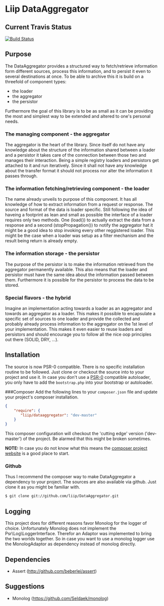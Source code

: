 # Liip DataAggregator


## Current Travis Status

[![Build Status](https://secure.travis-ci.org/liip/DataAggregator.png?branch=master)](https://travis-ci.org/liip/DataAggregator)


## Purpose
The DataAggregator provides a structured way to fetch/retrieve information form different sources, process
this information, and to persist it even to several destinations at once.
To be able to archive this it is build on a threefold of component types:

- the loader
- the aggregator
- the persistor

Furthermore the goal of this library is to be as small as it can be providing the most and simplest way to
be extended and altered to one's personal needs.

### The managing component - the aggregator
The aggregator is the heart of the library. Since itself do not have any knowledge about the structure of
the information shared between a loader and a persistor it takes care of the connection between those two and manages
their interaction. Being a simple registry loaders and persistors get attached to it and run iteratively.
Since it shall not have any knowledge about the transfer format it should not process nor alter the information it
passes through.

### The information fetching/retrieving component - the loader
The name already unveils to purpose of this component. It has all knowledge of how to extract information from a request
or response. The source and format of the data is loader specific.
Still following the idea of haveing a footprint as lean and small as possible the interface of a loader requires only
two methods.
One (load()) to actually extract the data from a response and a second (stopPropagation()) to notify the aggregator
hat it might be a good idea to stop invoking every other reggistered loader. This might be the case when a loader was
setup as a filter mechanism and the result being return is already empty.

### The information storage - the persistor
The purpose of the persistor is to make the information retrieved from the aggregator permanently available.
This also means that the loader and persistor must have the same idea about the information passed between them.
Furthermore it is possible for the persistor to process the data to be stored.

### Special flavors - the hybrid
Imagine an implementation acting towards a loader as an aggregator and towards an aggregator as a loader.
This makes it possible to encapsulate a specific set of sources to one loader and provide the collected and probably
already process information to the aggregator on the 1st level of your implementation. This makes it even easier
to reuse loaders and persistors and should encourage you to follow all the nice oop principles out there (SOLID, DRY, ...).


## Installation
The source is now PSR-0 compatible. There is no specific installation routine to be followed. Just clone or checkout
the source into to your project and use it. In case you don't use a
[PSR-0](https://github.com/php-fig/fig-standards/blob/master/accepted/PSR-0.md) compatible autoloader, you only have
to add the `bootstrap.php` into your bootstrap or autoloader.

###Composer
Add the following lines to your `composer.json` file and update your project's composer installation.

```json
{
    "require": {
       "liip/dataaggregator": "dev-master"
    }
}
```

This composer configuration will checkout the 'cutting edge' version ('dev-master') of the project. Be alarmed that this might be broken sometimes.


**NOTE:**
In case you do not know what this means the [composer project website](http://getcomposer.org) is a good place to start.


### Github
Thus I recommend the composer way to make DataAggregator a dependency to your project.
The sources are also available via github. Just clone it as you might be familiar with.

```bash
$ git clone git://github.com/liip/DataAggregator.git
```

## Logging
This project does for different reasons favor Monolog for the logger of choice. Unfortunately Monolog does not implement
the Psr\Log\LoggerInterface. Therefor an Adaptor was implemented to bring the two worlds together.
So in case you want to use a monolog logger use the MonologAdaptor as dependency instead of monolog directly.

## Dependencies
- Assert (http://github.com/beberlei/assert)

## Suggestions
- Monolog (https://github.com/Seldaek/monolog)
